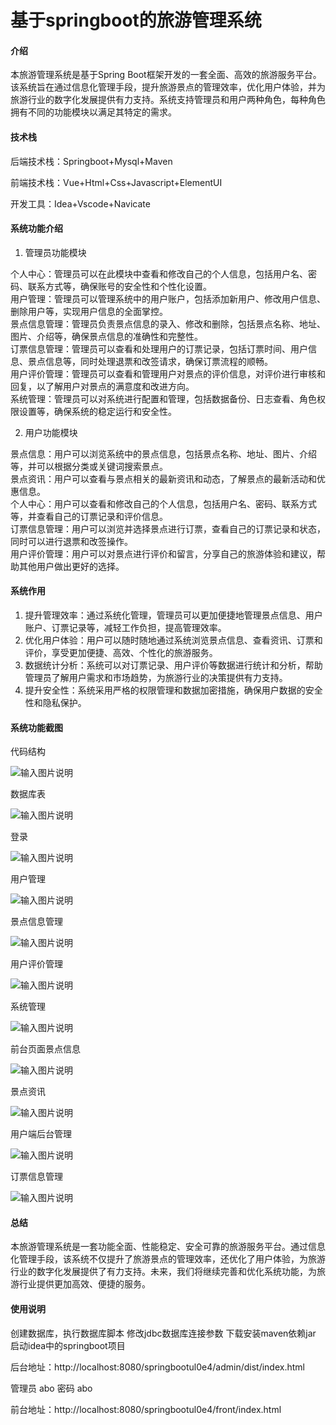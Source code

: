 # 基于springboot的旅游管理系统

#### 介绍

本旅游管理系统是基于Spring Boot框架开发的一套全面、高效的旅游服务平台。该系统旨在通过信息化管理手段，提升旅游景点的管理效率，优化用户体验，并为旅游行业的数字化发展提供有力支持。系统支持管理员和用户两种角色，每种角色拥有不同的功能模块以满足其特定的需求。

#### 技术栈

后端技术栈：Springboot+Mysql+Maven

前端技术栈：Vue+Html+Css+Javascript+ElementUI

开发工具：Idea+Vscode+Navicate

#### 系统功能介绍

1. 管理员功能模块

个人中心：管理员可以在此模块中查看和修改自己的个人信息，包括用户名、密码、联系方式等，确保账号的安全性和个性化设置。  
用户管理：管理员可以管理系统中的用户账户，包括添加新用户、修改用户信息、删除用户等，实现用户信息的全面掌控。  
景点信息管理：管理员负责景点信息的录入、修改和删除，包括景点名称、地址、图片、介绍等，确保景点信息的准确性和完整性。  
订票信息管理：管理员可以查看和处理用户的订票记录，包括订票时间、用户信息、景点信息等，同时处理退票和改签请求，确保订票流程的顺畅。  
用户评价管理：管理员可以查看和管理用户对景点的评价信息，对评价进行审核和回复，以了解用户对景点的满意度和改进方向。  
系统管理：管理员可以对系统进行配置和管理，包括数据备份、日志查看、角色权限设置等，确保系统的稳定运行和安全性。  

2. 用户功能模块 

景点信息：用户可以浏览系统中的景点信息，包括景点名称、地址、图片、介绍等，并可以根据分类或关键词搜索景点。  
景点资讯：用户可以查看与景点相关的最新资讯和动态，了解景点的最新活动和优惠信息。  
个人中心：用户可以查看和修改自己的个人信息，包括用户名、密码、联系方式等，并查看自己的订票记录和评价信息。  
订票信息管理：用户可以浏览并选择景点进行订票，查看自己的订票记录和状态，同时可以进行退票和改签操作。  
用户评价管理：用户可以对景点进行评价和留言，分享自己的旅游体验和建议，帮助其他用户做出更好的选择。  

#### 系统作用

1. 提升管理效率：通过系统化管理，管理员可以更加便捷地管理景点信息、用户账户、订票记录等，减轻工作负担，提高管理效率。  
2. 优化用户体验：用户可以随时随地通过系统浏览景点信息、查看资讯、订票和评价，享受更加便捷、高效、个性化的旅游服务。  
3. 数据统计分析：系统可以对订票记录、用户评价等数据进行统计和分析，帮助管理员了解用户需求和市场趋势，为旅游行业的决策提供有力支持。  
4. 提升安全性：系统采用严格的权限管理和数据加密措施，确保用户数据的安全性和隐私保护。  

#### 系统功能截图

代码结构

![输入图片说明](images/92fd67ef9eb7ca42e373a4b7d8e630b.png)

数据库表

![输入图片说明](images/2fbb2c3a68750fc989da45d18fa3a5a.png)

登录

![输入图片说明](images/01930e602f779dcd74ce5e8e8fc3c32.png)

用户管理

![输入图片说明](images/d361a64098e9df7e94a16ce81802f85.png)

景点信息管理

![输入图片说明](images/d60fe75a873a72b2213312d8ccdd9a6.png)

用户评价管理

![输入图片说明](images/4458163ce012b12028f3e5ff8042548.png)

系统管理

![输入图片说明](images/1bf1949e3d66eb4705b06a9e7fcf791.png)

前台页面景点信息

![输入图片说明](images/80b1ae10ffcfc53ba258fc546eb4669.png)

景点资讯

![输入图片说明](images/3dfea0e6fca022d7ed48be217baf406.png)

用户端后台管理

![输入图片说明](images/34701d87f83d85fca3844bca2adda4a.png)

订票信息管理

![输入图片说明](images/d2357d2f9ce74573eb17be102f8154a.png)

#### 总结

本旅游管理系统是一套功能全面、性能稳定、安全可靠的旅游服务平台。通过信息化管理手段，该系统不仅提升了旅游景点的管理效率，还优化了用户体验，为旅游行业的数字化发展提供了有力支持。未来，我们将继续完善和优化系统功能，为旅游行业提供更加高效、便捷的服务。

#### 使用说明

创建数据库，执行数据库脚本 修改jdbc数据库连接参数 下载安装maven依赖jar 启动idea中的springboot项目

后台地址：http://localhost:8080/springbootul0e4/admin/dist/index.html

管理员  abo 密码 abo

前台地址：http://localhost:8080/springbootul0e4/front/index.html

